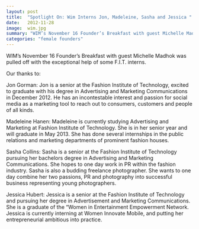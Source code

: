 ```yaml
---
layout: post
title:  "Spotlight On: Wim Interns Jon, Madeleine, Sasha and Jessica "
date:   2012-11-28
image:  wim.jpg
summary: "WIM’s November 16 Founder’s Breakfast with guest Michelle Madhok was pulled off with the exceptional help of some F.I.T. interns. "
categories: "female founders"
---
```



WIM’s November 16 Founder’s Breakfast with guest Michelle Madhok was pulled off with the exceptional help of some F.I.T. interns.

Our thanks to:

Jon Gorman: Jon is a senior at the Fashion Institute of Technology, excited to graduate with his degree in Advertising and Marketing Communications in December 2012.   He has an incontestable interest and passion for social media as a marketing tool to reach out to consumers, customers and people of all kinds.

Madeleine Hanen: Madeleine is currently studying Advertising and Marketing at Fashion Institute of Technology. She is in her senior year and will graduate in May 2013. She has done several internships in the public relations and marketing departments of prominent fashion houses.

Sasha Collins: Sasha is a senior at the Fashion Institute of Technology pursuing her bachelors degree in Advertising and Marketing Communications. She hopes to one day work in PR within the fashion industry. Sasha is also a budding freelance photographer. She wants to one day combine her two passions, PR and photography into successful business representing young photographers.

Jessica Hubert: Jessica is a senior at the Fashion Institute of Technology and pursuing her degree in Advertisement and Marketing Communications. She is a graduate of the “Women in Entertainment Empowerment Network.  Jessica is currently interning at Women Innovate Mobile, and putting her entrepreneurial ambitious into practice.
